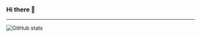 ### Hi there 👋
---
![GitHub stats](https://github-readme-stats.vercel.app/api?username=Guilherme-Barata&show_icons=true&theme=dracula)
